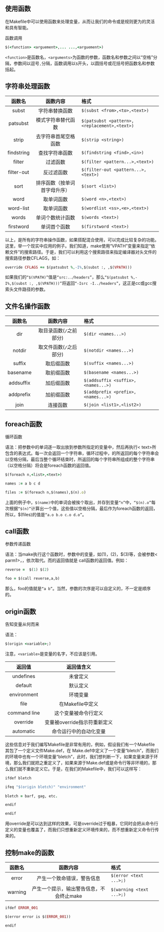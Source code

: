 ## 使用函数

在Makefile中可以使用函数来处理变量，从而让我们的命令或是规则更为的灵活和具有智能。

函数调用
```ruby
$(<function> <arguement>,... ...,<arguement>)
```

`<function>`是函数名，`<arguments>`为函数的参数，函数名和参数之间以“空格”分隔，参数间以逗号`,`分隔，函数调用以`$`开头，以圆括号或花括号把函数名和参数括起。

## 字符串处理函数

|   函数名   |     函数内容      |格式| 
| :-----:   |    :-----:       | :---|
|   subst   |   字符串替换函数   | `$(subst <from>,<to>,<text>)` |
|  patsubst | 模式字符串替代函数  |`$(patsubst <pattern>,<replacement>,<text>) `
|  strip    | 去字符串首尾空格函数|`$(strip <string>)`|
|findstring|查找字符串函数|`$(findstring <find>,<in>)`
|filter|过滤函数|`$(filter <pattern...>,<text>)`
|filter-out|反过滤函数|`$(filter-out <pattern...>,<text>)`
|sort|排序函数（按单词首字母升序）|`$(sort <list>)`
|word|取单词函数|`$(word <n>,<text>)`
|word-list|取单词函数|`$(wordlist <ss>,<e>,<text>)  `
|words|单词个数统计函数|`$(words <text>)`
|firstword|单词首个函数|`$(firstword <text>)`

以上，是所有的字符串操作函数，如果搭配混合使用，可以完成比较复杂的功能。这里，举一个现实中应用的例子。我们知道，make使用“VPATH”变量来指定“依赖文件”的搜索路径。于是，我们可以利用这个搜索路径来指定编译器对头文件的搜索路径参数CFLAGS，如：

```ruby
override CFLAGS += $(patsubst %,-I%,$(subst :, ,$(VPATH)))
```
如果我们的`“$(VPATH)”`值是`“src:../headers”`，那么`“$(patsubst %,-I%,$(subst :, ,$(VPATH)))”`将返回`“-Isrc -I../headers”`，这正是cc或gcc搜索头文件路径的参数。

## 文件名操作函数
|   函数名   |     函数内容      |格式| 
| :-----:   |    :-----:       | :---|
|dir|取目录函数(`/`之前部分)|`$(dir <names...>) `
|notdir|取文件函数(`/`之后部分)|`$(notdir <names...>) `
|suffix|取后缀函数|`$(suffix <names...>) `
|basename|取前缀函数|`$(basename <names...>)`
|addsuffix|加后缀函数|`$(addsuffix <suffix>,<names...>) `
|addprefix|加前缀函数|`$(addprefix <prefix>,<names...>) `
|join|连接函数|`$(join <list1>,<list2>)`

## foreach函数

循环函数

语法：把参数<list>中的单词逐一取出放到参数所指定的变量中，然后再执行< text>所包含的表达式。每一次<text>会返回一个字符串，循环过程中，<text>的所返回的每个字符串会以空格分隔，最后当整个循环结束时，<text>所返回的每个字符串所组成的整个字符串（以空格分隔）将会是foreach函数的返回值。
```ruby
$(foreach n,<list>,<text>)
```
```ruby
names := a b c d

files := $(foreach n,$(names),$(n).o)
```
上面的例子中，`$(name)`中的单词会被挨个取出，并存到变量`“n”`中，`“$(n).o”`每次根据`“$(n)”`计算出一个值，这些值以空格分隔，最后作为foreach函数的返回，所以，$(files)的值是`“a.o b.o c.o d.o”`。

## call函数

参数传递函数

语法：当make执行这个函数时，<expression>参数中的变量，如$(1)，$(2)，$(3)等，会被参数< parm1>，<parm2>，<parm3>依次取代。而<expression>的返回值就是 call函数的返回值。例如：
```ruby
reverse =  $(1) $(2)

foo = $(call reverse,a,b)
```
那么，foo的值就是`“a b”`。当然，参数的次序是可以自定义的，不一定是顺序的。

## origin函数

告知变量从何而来

语法：
```ruby
$(origin <variable>;)
```
注意，`<variable>`是变量的名字，不应该是引用。

|   返回值   |     返回值含义      |
| :-----:   |    :-----:       |
| undefines | 未曾定义
| default   | 默认定义
|environment| 环境变量
|file|在Makefile中定义
|command line|这个变量被命令行定义
|override|变量被override指示符重新定义
|automatic|命令运行中的自动化变量

这些信息对于我们编写Makefile是非常有用的，例如，假设我们有一个Makefile其包了一个定义文件Make.def，在 Make.def中定义了一个变量“bletch”，而我们的环境中也有一个环境变量“bletch”，此时，我们想判断一下，如果变量来源于环境，那么我们就把之重定义了，如果来源于Make.def或是命令行等非环境的，那么我们就不重新定义它。于是，在我们的Makefile中，我们可以这样写：

```ruby
ifdef bletch

ifeq "$(origin bletch)" "environment"
 
bletch = barf, gag, etc.

endif

endif

```
用override是可以达到这样的效果，可是override过于粗暴，它同时会把从命令行定义的变量也覆盖了，而我们只想重新定义环境传来的，而不想重新定义命令行传来的。

## 控制make的函数
|   函数名   |     函数内容      |格式| 
| :-----:   |    :-----:       | :---|
| error |产生一个致命错误，警告<text>信息|`$(error <text ...>;)`
|warning|产生一个提示，输出警告信息，不会终止make|`$(warning <text ...>;)`

```ruby
ifdef ERROR_001

$(error error is $(ERROR_001))

endif
```


